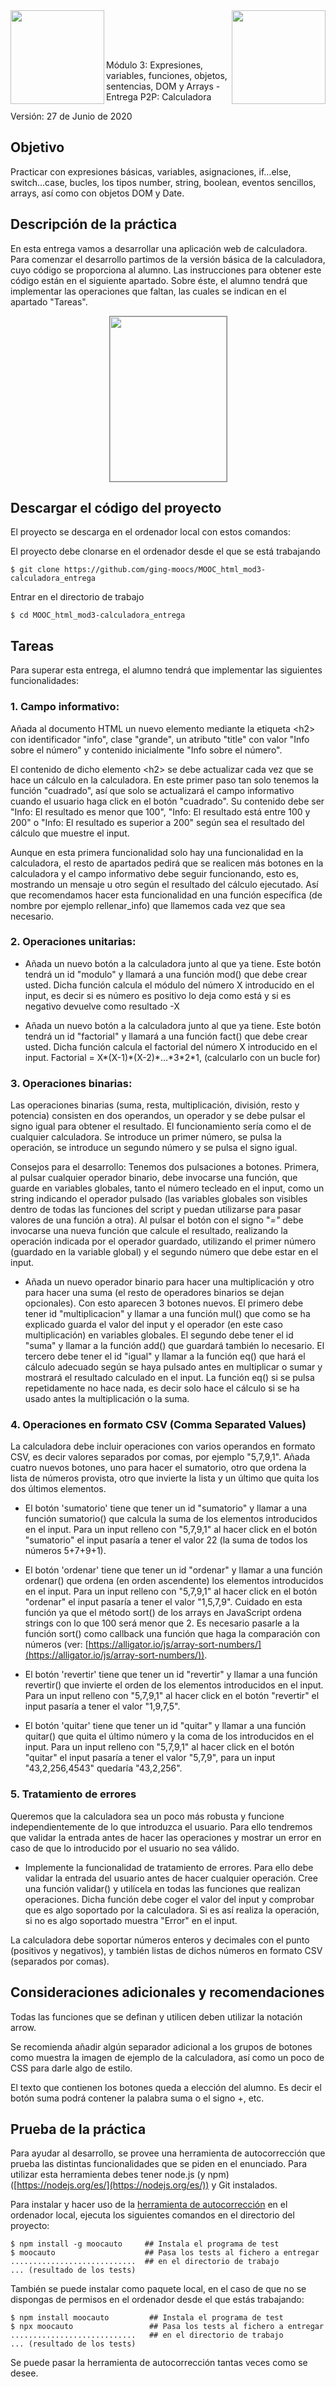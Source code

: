 <img  align="left" width="150" style="float: left;" src="https://www.upm.es/sfs/Rectorado/Gabinete%20del%20Rector/Logos/UPM/CEI/LOGOTIPO%20leyenda%20color%20JPG%20p.png">
<img  align="right" width="150" style="float: right;" src="https://miriadax.net/miriadax-theme/images/custom/logo_miriadax_new.svg">


<br/><br/><br/>


Módulo 3: Expresiones, variables, funciones, objetos, sentencias, DOM y Arrays - Entrega P2P: Calculadora

Versión: 27 de Junio de 2020

## Objetivo

Practicar con expresiones básicas, variables, asignaciones, if…else, switch…case, bucles, los tipos number, string, boolean, eventos sencillos, arrays, así como con objetos DOM y Date.

## Descripción de la práctica

En esta entrega vamos a desarrollar una aplicación web de calculadora. Para comenzar el desarrollo partimos de la versión básica de la calculadora, cuyo código se proporciona al alumno. Las instrucciones para obtener este código están en el siguiente apartado. Sobre éste, el alumno tendrá que implementar las operaciones que faltan, las cuales se indican en el apartado "Tareas".

<p align="center">
  <img width="187" height="264" style="border: 1px solid grey;" src="https://sonsoleslp.neocities.org/screenshot.png">
</p>

## Descargar el código del proyecto

El proyecto se descarga en el ordenador local con estos comandos:

El proyecto debe clonarse en el ordenador desde el que se está trabajando

```
$ git clone https://github.com/ging-moocs/MOOC_html_mod3-calculadora_entrega
```
Entrar en el directorio de trabajo

```
$ cd MOOC_html_mod3-calculadora_entrega
```
## Tareas

Para superar esta entrega, el alumno tendrá que implementar las siguientes funcionalidades:

### 1. Campo informativo:

Añada al documento HTML un nuevo elemento mediante la etiqueta 	&lt;h2&gt; con identificador &quot;info&quot;, clase &quot;grande&quot;, un atributo &quot;title&quot; con valor &quot;Info sobre el número&quot; y contenido inicialmente &quot;Info sobre el número&quot;.

El contenido de dicho elemento &lt;h2&gt; se debe actualizar cada vez que se hace un cálculo en la calculadora. En este primer paso tan solo tenemos la función &quot;cuadrado&quot;, así que solo se actualizará el campo informativo cuando el usuario haga click en el botón &quot;cuadrado&quot;. Su contenido debe ser &quot;Info: El resultado es menor que 100&quot;, &quot;Info: El resultado está entre 100 y 200&quot; o &quot;Info: El resultado es superior a 200&quot; según sea el resultado del cálculo que muestre el input.

Aunque en esta primera funcionalidad solo hay una funcionalidad en la calculadora, el resto de apartados pedirá que se realicen más botones en la calculadora y el campo informativo debe seguir funcionando, esto es, mostrando un mensaje u otro según el resultado del cálculo ejecutado. Así que recomendamos hacer esta funcionalidad en una función específica (de nombre por ejemplo rellenar_info) que llamemos cada vez que sea necesario.

### 2. Operaciones unitarias:
  * Añada un nuevo botón a la calculadora junto al que ya tiene. Este botón tendrá un id &quot;modulo&quot; y llamará a una función mod() que debe crear usted. Dicha función calcula el módulo del número X introducido en el input, es decir si es número es positivo lo deja como está y si es negativo devuelve como resultado -X

  * Añada un nuevo botón a la calculadora junto al que ya tiene. Este botón tendrá un id &quot;factorial&quot; y llamará a una función fact() que debe crear usted. Dicha función calcula el factorial del número X introducido en el input. Factorial = X\*(X-1)\*(X-2)\*…\*3\*2\*1, (calcularlo con un bucle for)

### 3. Operaciones binarias:

Las operaciones binarias (suma, resta, multiplicación, división, resto y potencia) consisten en dos operandos, un operador y se debe pulsar el signo igual para obtener el resultado. El funcionamiento sería como el de cualquier calculadora. Se introduce un primer número, se pulsa la operación, se introduce un segundo número y se pulsa el signo igual.

Consejos para el desarrollo: Tenemos dos pulsaciones a botones. Primera, al pulsar cualquier operador binario, debe invocarse una función, que guarde en variables globales, tanto el número tecleado en el input, como un string indicando el operador pulsado (las variables globales son visibles dentro de todas las funciones del script y puedan utilizarse para pasar valores de una función a otra). Al pulsar el botón con el signo &quot;_=&quot;_ debe invocarse una nueva función que calcule el resultado, realizando la operación indicada por el operador guardado, utilizando el primer número (guardado en la variable global) y el segundo número que debe estar en el input.

  * Añada un nuevo operador binario para hacer una multiplicación y otro para hacer una suma (el resto de operadores binarios se dejan opcionales). Con esto aparecen 3 botones nuevos. El primero debe tener id &quot;multiplicacion&quot; y llamar a una función mul() que como se ha explicado guarda el valor del input y el operador (en este caso multiplicación) en variables globales. El segundo debe tener el id &quot;suma&quot; y llamar a la función add() que guardará también lo necesario. El tercero debe tener el id &quot;igual&quot; y llamar a la función eq() que hará el cálculo adecuado según se haya pulsado antes en multiplicar o sumar y mostrará el resultado calculado en el input. La función eq() si se pulsa repetidamente no hace nada, es decir solo hace el cálculo si se ha usado antes la multiplicación o la suma.

### 4. Operaciones en formato CSV (Comma Separated Values)

La calculadora debe incluir operaciones con varios operandos en formato CSV, es decir valores separados por comas, por ejemplo &quot;5,7,9,1&quot;. Añada cuatro nuevos botones, uno para hacer el sumatorio, otro que ordena la lista de números provista, otro que invierte la lista y un último que quita los dos últimos elementos.

  * El botón 'sumatorio' tiene que tener un id &quot;sumatorio&quot; y llamar a una función sumatorio() que calcula la suma de los elementos introducidos en el input. Para un input relleno con &quot;5,7,9,1&quot; al hacer click en el botón &quot;sumatorio&quot; el input pasaría a tener el valor 22 (la suma de todos los números 5+7+9+1).

  * El botón 'ordenar' tiene que tener un id &quot;ordenar&quot; y llamar a una función ordenar() que ordena (en orden ascendente) los elementos introducidos en el input. Para un input relleno con &quot;5,7,9,1&quot; al hacer click en el botón &quot;ordenar&quot; el input pasaría a tener el valor &quot;1,5,7,9&quot;.
  Cuidado en esta función ya que el método sort() de los arrays en JavaScript ordena strings con lo que 100 será menor que 2. Es necesario pasarle a la función sort() como callback una función que haga la comparación con números (ver: [https://alligator.io/js/array-sort-numbers/](https://alligator.io/js/array-sort-numbers/)).

  * El botón 'revertir' tiene que tener un id &quot;revertir&quot; y llamar a una función revertir() que invierte el orden de los elementos introducidos en el input. Para un input relleno con &quot;5,7,9,1&quot; al hacer click en el botón &quot;revertir&quot; el input pasaría a tener el valor &quot;1,9,7,5&quot;.

  * El botón 'quitar' tiene que tener un id &quot;quitar&quot; y llamar a una función quitar() que quita el último número y la coma de los introducidos en el input. Para un input relleno con &quot;5,7,9,1&quot; al hacer click en el botón &quot;quitar&quot; el input pasaría a tener el valor &quot;5,7,9&quot;, para un input &quot;43,2,256,4543&quot; quedaría &quot;43,2,256&quot;.

### 5. Tratamiento de errores

Queremos que la calculadora sea un poco más robusta y funcione independientemente de lo que introduzca el usuario. Para ello tendremos que validar la entrada antes de hacer las operaciones y mostrar un error en caso de que lo introducido por el usuario no sea válido.

  * Implemente la funcionalidad de tratamiento de errores. Para ello debe validar la entrada del usuario antes de hacer cualquier operación. Cree una función validar() y utilícela en todas las funciones que realizan operaciones. Dicha función debe coger el valor del input y comprobar que es algo soportado por la calculadora. Si es así realiza la operación, si no es algo soportado muestra &quot;Error&quot; en el input.

  La calculadora debe soportar números enteros y decimales con el punto (positivos y negativos), y también listas de dichos números en formato CSV (separados por comas).



## Consideraciones adicionales y recomendaciones

Todas las funciones que se definan y utilicen deben utilizar la notación arrow.

Se recomienda añadir algún separador adicional a los grupos de botones como muestra la imagen de ejemplo de la calculadora, así como un poco de CSS para darle algo de estilo.

El texto que contienen los botones queda a elección del alumno. Es decir el botón suma podrá contener la palabra suma o el signo +, etc.


## Prueba de la práctica

Para ayudar al desarrollo, se provee una herramienta de autocorrección que prueba las distintas funcionalidades que se piden en el enunciado. Para utilizar esta herramienta debes tener node.js (y npm) ([https://nodejs.org/es/](https://nodejs.org/es/)) y Git instalados.

Para instalar y hacer uso de la [herramienta de autocorrección](https://www.npmjs.com/package/moocauto) en el ordenador local, ejecuta los siguientes comandos en el directorio del proyecto:

```
$ npm install -g moocauto     ## Instala el programa de test
$ moocauto                    ## Pasa los tests al fichero a entregar
............................  ## en el directorio de trabajo
... (resultado de los tests)
```
También se puede instalar como paquete local, en el caso de que no se dispongas de permisos en el ordenador desde el que estás trabajando:
```
$ npm install moocauto         ## Instala el programa de test
$ npx moocauto                 ## Pasa los tests al fichero a entregar
............................   ## en el directorio de trabajo
... (resultado de los tests)
```

Se puede pasar la herramienta de autocorrección tantas veces como se desee.
